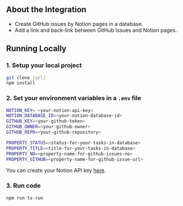 ## About the Integration

- Create GitHub issues by Notion pages in a database.
- Add a link and back-link between GitHub Issues and Notion pages.

## Running Locally

### 1. Setup your local project

```zsh
git clone [url]
npm install
```

### 2. Set your environment variables in a `.env` file

```zsh
NOTION_KEY= <your-notion-api-key>
NOTION_DATABASE_ID=<your-notion-database-id>
GITHUB_KEY=<your-github-token>
GITHUB_OWNER=<your-github-owner>
GITHUB_REPO=<your-github-repository>

PROPERTY_STATUS=<status-for-your-tasks-in-database>
PROPERTY_TITLE=<title-for-your-tasks-in-database>
PROPERTY_NO=<property-name-for-github-issues-no>
PROPERTY_GITHUB=<property-name-for-github-issue-url>
```

You can create your Notion API key [here](https://www.notion.com/my-integrations).

### 3. Run code

```zsh
npm run ts-run
```
